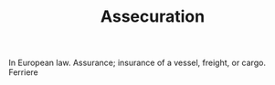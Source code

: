 ---
title: Assecuration
letter: A
permalink: "/definitions/assecuration.html"
body: In European law. Assurance; insurance of a vessel, freight, or cargo. Ferriere
published_at: '2018-07-07'
layout: post
---